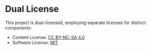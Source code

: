 # Dual License

This project is dual-licensed, employing separate licenses for distinct components:

- Content License: [CC BY-NC-SA 4.0](https://github.com/coravel-rs/docs/blob/main/docs/LICENSE_CC-BY-NC-SA-4.0.md)
- Software License: [MIT](https://github.com/coravel-rs/docs/blob/main/docs/LICENSE_MIT.md)
